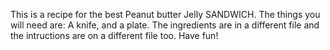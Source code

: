 This is a recipe for the best Peanut butter Jelly SANDWICH. The things you will need are: A knife, and a plate. The ingredients are in a different file and the intructions are on a different file too. Have fun!